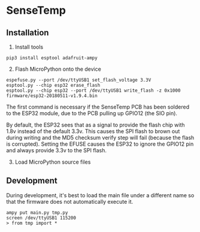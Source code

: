 # SenseTemp

## Installation

1. Install tools

```
pip3 install esptool adafruit-ampy
```

2. Flash MicroPython onto the device

```
espefuse.py --port /dev/ttyUSB1 set_flash_voltage 3.3V
esptool.py --chip esp32 erase_flash
esptool.py --chip esp32 --port /dev/ttyUSB1 write_flash -z 0x1000 firmware/esp32-20180511-v1.9.4.bin
```

The first command is necessary if the SenseTemp PCB has been soldered to the ESP32 module, due to the PCB pulling up GPIO12 (the SIO pin).

By default, the ESP32 sees that as a signal to provide the flash chip with 1.8v instead of the default 3.3v.  This causes the SPI flash to brown out during writing and the MD5 checksum verify step will fail (because the flash is corrupted).  Setting the EFUSE causes the ESP32 to ignore the GPIO12 pin and always provide 3.3v to the SPI flash.

3. Load MicroPython source files


## Development

During development, it's best to load the main file under a different name so that the firmware does not automatically execute it.

```
ampy put main.py tmp.py
screen /dev/ttyUSB1 115200
> from tmp import *
```
